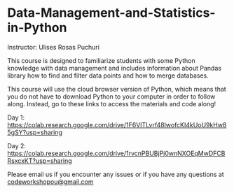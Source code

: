 # Data-Management-and-Statistics-in-Python

Instructor: Ulises Rosas Puchuri

This course is designed to familiarize students with some Python knowledge with data management and includes information about Pandas library how to find and filter data points and how to merge databases.

This course will use the cloud browser version of Python, which means that you do not have to download Python to your computer in order to follow along. Instead, go to these links to access the materials and code along!

Day 1: https://colab.research.google.com/drive/1F6VITLvrf48lwofcKI4kUoU9kHw85gSY?usp=sharing

Day 2: https://colab.research.google.com/drive/1rvcnPBUBjPj0wnNXOEqMwDFCBRsxcxKT?usp=sharing

Please email us if you encounter any issues or if you have any questions at codeworkshopou@gmail.com

